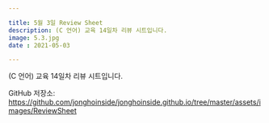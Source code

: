 ```yaml
---

title: 5월 3일 Review Sheet
description: (C 언어) 교육 14일차 리뷰 시트입니다.
image: 5.3.jpg
date : 2021-05-03

---
```


(C 언어) 교육 14일차 리뷰 시트입니다.

GitHub 저장소: <https://github.com/jonghoinside/jonghoinside.github.io/tree/master/assets/images/ReviewSheet>

